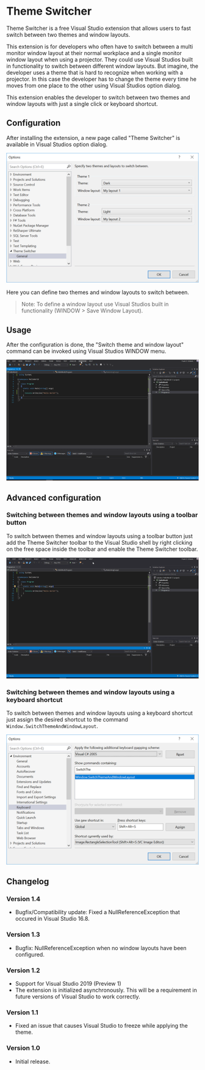 ﻿# Theme Switcher

Theme Switcher is a free Visual Studio extension that allows users to fast switch between two themes and window layouts.

This extension is for developers who often have to switch between a multi monitor window layout at their normal workplace and a single monitor window layout when using a projector. They could use Visual Studios built in functionality to switch between different window layouts. But imagine, the developer uses a theme that is hard to recognize when working with a projector. In this case the developer has to change the theme every time he moves from one place to the other using Visual Studios option dialog.

This extension enables the developer to switch between two themes and window layouts with just a single click or keyboard shortcut.

## Configuration

After installing the extension, a new page called "Theme Switcher" is available in Visual Studios option dialog.

![Theme Switcher options](Assets/Screenshots/ThemeSwitcherConfiguration.png)

Here you can define two themes and window layouts to switch between.

> Note: To define a window layout use Visual Studios built in functionality (WINDOW > Save Window Layout).

## Usage

After the configuration is done, the "Switch theme and window layout" command can be invoked using Visual Studios WINDOW menu.

![Switch theme and window layout using the WINDOW menu](Assets/Screenshots/MenuSwitch.gif)

## Advanced configuration

### Switching between themes and window layouts using a toolbar button

To switch between themes and window layouts using a toolbar button just add the Theme Switcher toolbar to the Visual Studio shell by right clicking on the free space inside the toolbar and enable the Theme Switcher toolbar.

![Switch theme and window layout using a toolbar button](Assets/Screenshots/ToolbarSwitch.gif)

### Switching between themes and window layouts using a keyboard shortcut

To switch between themes and window layouts using a keyboard shortcut just assign the desired shortcut to the command `Window.SwitchThemeAndWindowLayout`.

![Keyboard options](Assets/Screenshots/KeyboardConfiguration.png)

## Changelog
### Version 1.4
* Bugfix/Compatibility update: Fixed a NullReferenceException that occured in Visual Studio 16.8.

### Version 1.3
* Bugfix: NullReferenceException when no window layouts have been configured.

### Version 1.2
* Support for Visual Studio 2019 (Preview 1)
* The extension is initialized asynchronously. This will be a requirement in future versions of Visual Studio to work correctly.

### Version 1.1
* Fixed an issue that causes Visual Studio to freeze while applying the theme.

### Version 1.0
* Initial release.
